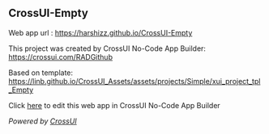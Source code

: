 ## CrossUI-Empty
Web app url : https://harshizz.github.io/CrossUI-Empty

This project was created by CrossUI No-Code App Builder: https://crossui.com/RADGithub

Based on template: https://linb.github.io/CrossUI_Assets/assets/projects/Simple/xui_project_tpl_Empty

Click [here](https://crossui.com/RADGithub/#!from=github&owner=harshizz&repo=CrossUI-Empty) to edit this web app in CrossUI No-Code App Builder

<i>Powered by [CrossUI](https://crossui.com)</i>
